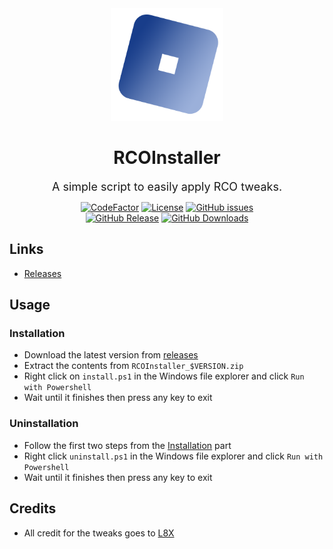 <div align ="center">

<img src="projectInfo/icon.png" width="180">

# RCOInstaller

<span style="font-size:18px;">A simple script to easily apply RCO tweaks.</span>

[![CodeFactor](https://www.codefactor.io/repository/github/etcherfx/rcoinstaller/badge/main?style=for-the-badge)](https://www.codefactor.io/repository/github/etcherfx/RCOInstaller/overview/main)
[![License](https://img.shields.io/github/license/etcherfx/RCOInstaller?style=for-the-badge)](https://github.com/etcherfx/RCOInstaller/blob/main/LICENSE)
[![GitHub issues](https://img.shields.io/github/issues/etcherfx/RCOInstaller?style=for-the-badge)](https://github.com/etcherfx/RCOInstaller/issues) <br>
[![GitHub Release](https://img.shields.io/github/release/etcherfx/RCOInstaller?include_prereleases&style=for-the-badge)](https://github.com/etcherfx/RCOInstaller/releases/latest)
[![GitHub Downloads](https://img.shields.io/github/downloads/etcherfx/RCOInstaller/total?style=for-the-badge)](https://github.com/etcherfx/RCOInstaller/releases/latest)

</div>

## Links

- [Releases](https://github.com/etcherfx/RCOInstaller/releases)

## Usage

### Installation

- Download the latest version from [releases](https://github.com/etcherfx/RCOInstaller/releases/latest)
- Extract the contents from `RCOInstaller_$VERSION.zip`
- Right click on `install.ps1` in the Windows file explorer and click `Run with Powershell`
- Wait until it finishes then press any key to exit

### Uninstallation

- Follow the first two steps from the [Installation](https://github.com/etcherfx/RCOInstaller#installation) part
- Right click `uninstall.ps1` in the Windows file explorer and click `Run with Powershell`
- Wait until it finishes then press any key to exit

## Credits

- All credit for the tweaks goes to [L8X](https://github.com/L8X)
